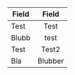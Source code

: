 | Field         | Field         |
| ------------- |:-------------:|
| Test          | Test          |
| Blubb         | test          |
| Test          | Test2         |
| Bla           | Blubber       |

